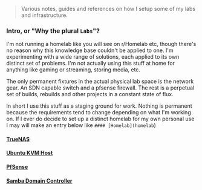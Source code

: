 > Various notes, guides and references on how I setup some of my labs and infrastructure. 

### Intro, or "Why the plural `Labs`"?

I'm not running a homelab like you will see on r/Homelab etc, though there's no reason why this knowledge base couldn't be applied to one. I'm experimenting with a wide range of solutions, each applied to its own distinct set of problems. I'm not actually using this stuff at home for anything like gaming or streaming, storing media, etc. 

The only permanent fixtures in the actual physical lab space is the network gear. An SDN capable switch and a pfsense firewall. The rest is a perpetual set of builds, rebuilds and other projects in a constant state of flux.

In short I use this stuff as a staging ground for work. Nothing is permanent because the requirements tend to change depending on what I'm working on. If I ever do decide to set up a distinct homelab for my own personal use I may will make an entry below like `#### [Homelab](homelab`)

#### [TrueNAS](truenas)
#### [Ubuntu KVM Host](linux/kvm-host/ubuntu-22.04)
#### [PfSense](pfsense)
#### [Samba Domain Controller](samba-domain-controller)
